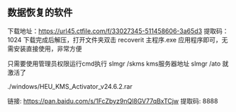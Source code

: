 ## 数据恢复的软件

下载地址：https://url45.ctfile.com/f/33027345-511458606-3a65d3 提取码：1024
下载完成后解压，打开文件夹双击 recoverit 主程序.exe 应用程序即可，无需安装直接使用，非常方便







只需要使用管理员权限运行cmd执行 slmgr /skms kms服务器地址 slmgr /ato 就激活了

./windows/HEU_KMS_Activator_v24.6.2.rar

链接: https://pan.baidu.com/s/1FcZbyz9nQl8GV77qBxTCjw 提取码: 8888 



